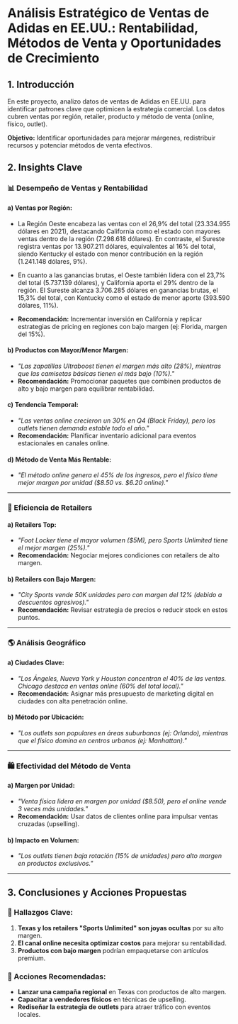 
# Análisis Estratégico de Ventas de Adidas en EE.UU.: Rentabilidad, Métodos de Venta y Oportunidades de Crecimiento

## 1. Introducción 
 
En este proyecto, analizo datos de ventas de Adidas en EE.UU. para identificar patrones clave que optimicen la estrategia comercial. Los datos cubren ventas por región, retailer, producto y método de venta (online, físico, outlet).

**Objetivo:** Identificar oportunidades para mejorar márgenes, redistribuir recursos y potenciar métodos de venta efectivos.

## 2. Insights Clave

### 📊 Desempeño de Ventas y Rentabilidad

#### a) Ventas por Región:
- La Región Oeste encabeza las ventas con el 26,9% del total (23.334.955 dólares en 2021), destacando California como el estado con mayores ventas dentro de la región (7.298.618 dólares). En contraste, el Sureste registra ventas por 13.907.211 dólares, equivalentes al 16% del total, siendo Kentucky el estado con menor contribución en la región (1.241.148 dólares, 9%).
- En cuanto a las ganancias brutas, el Oeste también lidera con el 23,7% del total (5.737.139 dólares), y California aporta el 29% dentro de la región. El Sureste alcanza 3.706.285 dólares en ganancias brutas, el 15,3% del total, con Kentucky como el estado de menor aporte (393.590 dólares, 11%).

- **Recomendación:** Incrementar inversión en California y replicar estrategias de pricing en regiones con bajo margen (ej: Florida, margen del 15%).  

#### b) Productos con Mayor/Menor Margen:  
- *"Las zapatillas Ultraboost tienen el margen más alto (28%), mientras que las camisetas básicas tienen el más bajo (10%)."*  
- **Recomendación:** Promocionar paquetes que combinen productos de alto y bajo margen para equilibrar rentabilidad.  

#### c) Tendencia Temporal: 
- *"Las ventas online crecieron un 30% en Q4 (Black Friday), pero los outlets tienen demanda estable todo el año."*  
- **Recomendación:** Planificar inventario adicional para eventos estacionales en canales online.  

#### d) Método de Venta Más Rentable:
- *"El método online genera el 45% de los ingresos, pero el físico tiene mejor margen por unidad ($8.50 vs. $6.20 online)."*  

---

### 🏪 Eficiencia de Retailers

#### a) Retailers Top:
- *"Foot Locker tiene el mayor volumen ($5M), pero Sports Unlimited tiene el mejor margen (25%)."*  
- **Recomendación:** Negociar mejores condiciones con retailers de alto margen.  

#### b) Retailers con Bajo Margen:
- *"City Sports vende 50K unidades pero con margen del 12% (debido a descuentos agresivos)."*  
- **Recomendación:** Revisar estrategia de precios o reducir stock en estos puntos.  

---

### 🌎 Análisis Geográfico 

#### a) Ciudades Clave:
- *"Los Ángeles, Nueva York y Houston concentran el 40% de las ventas. Chicago destaca en ventas online (60% del total local)."*  
- **Recomendación:** Asignar más presupuesto de marketing digital en ciudades con alta penetración online.  

#### b) Método por Ubicación:
- *"Los outlets son populares en áreas suburbanas (ej: Orlando), mientras que el físico domina en centros urbanos (ej: Manhattan)."*  

---

### 🛍️ Efectividad del Método de Venta 

#### a) Margen por Unidad:
- *"Venta física lidera en margen por unidad ($8.50), pero el online vende 3 veces más unidades."*  
- **Recomendación:** Usar datos de clientes online para impulsar ventas cruzadas (upselling).  

#### b) Impacto en Volumen:  
- *"Los outlets tienen baja rotación (15% de unidades) pero alto margen en productos exclusivos."*  

---

## 3. Conclusiones y Acciones Propuestas

### 🔑 Hallazgos Clave:
1. **Texas y los retailers "Sports Unlimited" son joyas ocultas** por su alto margen.  
2. **El canal online necesita optimizar costos** para mejorar su rentabilidad.  
3. **Productos con bajo margen** podrían empaquetarse con artículos premium.  

### 🚀 Acciones Recomendadas:
- **Lanzar una campaña regional** en Texas con productos de alto margen.  
- **Capacitar a vendedores físicos** en técnicas de upselling.  
- **Rediseñar la estrategia de outlets** para atraer tráfico con eventos locales.
